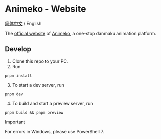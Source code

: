 # Animeko - Website

[简体中文](README-CN.md) / English

The [official website](https://myani.org) of [Animeko](https://github.com/open-ani/animeko), a one-stop danmaku animation platform.

## Develop

1. Clone this repo to your PC.
2. Run

```shell
pnpm install
```

3. To start a dev server, run

```shell
pnpm dev
```

4. To build and start a preview server, run

```shell
pnpm build && pnpm preview
```
>[!IMPORTANT]
>For errors in Windows, please use PowerShell 7.
